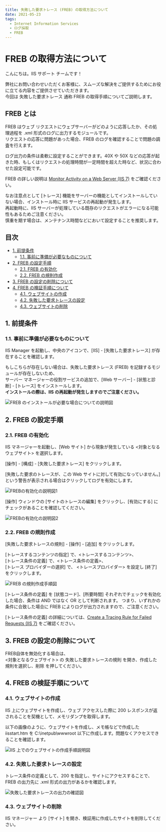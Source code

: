 ```yaml
---
title: 失敗した要求トレース (FREB) の取得方法について
date: 2021-05-23
tags: 
  - Internet Information Services
  - ログ採取
  - FREB
---
```


# FREB の取得方法について <!-- omit in toc -->

こんにちは。IIS サポート チームです！  

弊社にお問い合わせいただくお客様に、スムーズな解決をご提供するためにお役に立てる内容をご提供させていただきます。  
今回は 失敗した要求トレース 通称 FREB の取得手順についてご説明します。

## FREB とは <!-- omit in toc -->

FREB はウェブ リクエストにウェブサーバーがどのように応答したか、その処理過程を .xml 形式のログに出力するモジュールです。  
リクエストの応答に問題があった場合、FREB のログを確認することで問題の調査を行えます。  

ログ出力の条件は柔軟に設定することができます。40X や 50X などの応答が起きた時、もしくはリクエストの処理時間が一定時間を超えた時など、状況に合わせた設定可能です。

FREB の詳しい説明は [Monitor Activity on a Web Server (IIS 7)](https://docs.microsoft.com/en-us/previous-versions/windows/it-pro/windows-server-2008-r2-and-2008/cc730608(v=ws.10)#failed-request-tracing-rules) をご確認ください。

なお注意点として [トレース] 機能をサーバーの機能としてインストールしていない場合、インストール時に IIS サービスの再起動が発生します。  
再起動時に、IIS サーバーが処理している既存のリクエストがエラーになる可能性もあるためご注意ください。  
慎重を期す場合は、メンテナンス時間などにおいて設定することを推奨します。  

## 目次 <!-- omit in toc -->

- [1. 前提条件](#1-%E5%89%8D%E6%8F%90%E6%9D%A1%E4%BB%B6)
  - [1.1. 事前に準備が必要なものについて](#11-%E4%BA%8B%E5%89%8D%E3%81%AB%E6%BA%96%E5%82%99%E3%81%8C%E5%BF%85%E8%A6%81%E3%81%AA%E3%82%82%E3%81%AE%E3%81%AB%E3%81%A4%E3%81%84%E3%81%A6)
- [2. FREB の設定手順](#2-FREB-%E3%81%AE%E8%A8%AD%E5%AE%9A%E6%89%8B%E9%A0%86)
  - [2.1. FREB の有効化](#21-FREB-%E3%81%AE%E6%9C%89%E5%8A%B9%E5%8C%96)
  - [2.2. FREB の規則作成](#22-FREB-%E3%81%AE%E8%A6%8F%E5%89%87%E4%BD%9C%E6%88%90)
- [3. FREB の設定の削除について](#3-FREB-%E3%81%AE%E8%A8%AD%E5%AE%9A%E3%81%AE%E5%89%8A%E9%99%A4%E3%81%AB%E3%81%A4%E3%81%84%E3%81%A6)
- [4. FREB の検証手順について](#4-FREB-%E3%81%AE%E6%A4%9C%E8%A8%BC%E6%89%8B%E9%A0%86%E3%81%AB%E3%81%A4%E3%81%84%E3%81%A6)
  - [4.1. ウェブサイトの作成](#41-%E3%82%A6%E3%82%A7%E3%83%96%E3%82%B5%E3%82%A4%E3%83%88%E3%81%AE%E4%BD%9C%E6%88%90)
  - [4.2. 失敗した要求トレースの設定](#42-%E5%A4%B1%E6%95%97%E3%81%97%E3%81%9F%E8%A6%81%E6%B1%82%E3%83%88%E3%83%AC%E3%83%BC%E3%82%B9%E3%81%AE%E8%A8%AD%E5%AE%9A)
  - [4.3. ウェブサイトの削除](#43-%E3%82%A6%E3%82%A7%E3%83%96%E3%82%B5%E3%82%A4%E3%83%88%E3%81%AE%E5%89%8A%E9%99%A4)

## 1. 前提条件

### 1.1. 事前に準備が必要なものについて

IIS Manager を起動し、中央のアイコンで、[IIS] - [失敗した要求トレース] が存在することを確認します。

もしこちらが存在しない場合は、失敗した要求トレース (FREB) を記録するモジュールが存在しないため、  
サーバー マネージャーの役割サービスの追加で、[Web サーバー] - [状態と診断] - [トレース] をインストールします。  
**インストールの際は、IIS の再起動が発生しますのでご注意ください。**

![FREB のインストールが必要な場合についての説明図](./freb/freb_2021-05-23-05-29-05.png)

## 2. FREB の設定手順

### 2.1. FREB の有効化

IIS マネージャーを起動し、[Web サイト] から現象が発生している <対象となるウェブサイト> を選択します。  

[操作] - [構成] - [失敗した要求トレース] をクリックします。  

[失敗した要求のトレースが、この Web サイトに対して有効になっていません。] という警告が表示される場合はクリックしてログを有効にします。

![FREBの有効化の説明図1](./freb/freb_2021-05-23-22-37-02.png)

[操作] ウィンドウの [サイトのトレースの編集] をクリックし、[有効にする] にチェックがあることを確認してください。

![FREBの有効化の説明図2](./freb/freb_2021-05-18-02-00-38.png)

### 2.2. FREB の規則作成

[失敗した要求トレースの規則] - [操作] - [追加] をクリックします。

[トレースするコンテンツの指定] で、<トレースするコンテンツ>、  
[トレース条件の定義] で、<トレース条件の定義>、  
[トレース プロバイダーの選択] で、 <トレースプロバイダー> を設定し [終了] をクリックします。

![FREB の規則作成手順図](./freb/freb_2021-05-20-01-17-01.png)

[トレース条件の定義] を [状態コード]、[所要時間] それぞれでチェックを有効化した場合、条件は AND ではなく OR として判断されます。
つまり、いずれかの条件に合致した場合に FREB によりログが出力されますので、ご注意ください。

[トレース条件の定義] の詳細については、[Create a Tracing Rule for Failed Requests (IIS 7)](https://docs.microsoft.com/en-us/previous-versions/windows/it-pro/windows-server-2008-r2-and-2008/cc725948(v=ws.10)) をご確認ください。

## 3. FREB の設定の削除について

FREB自体を無効化する場合は、  
<対象となるウェブサイト> の 失敗した要求トレースの規則 を開き、作成した規則を選択し、削除 を押してください。

## 4. FREB の検証手順について

### 4.1. ウェブサイトの作成

IIS 上にウェブサイトを作成し、ウェブ アクセスした際に 200 レスポンスが返されることを契機として、メモリダンプを取得します。

以下の画像のように、ウェブサイトを作成し、メモ帳などで作成した iisstart.htm を C:\inetpub\wwwroot 以下に作成します。問題なくアクセスできることを確認します。

![IIS 上でのウェブサイトの作成手順説明図](./freb/freb_2021-05-20-00-02-46.png)

### 4.2. 失敗した要求トレースの設定

トレース条件の定義として、200 を指定し、サイトにアクセスすることで、FREB の出力先に .xml 形式の出力があるかを確認します。

![失敗した要求トレースの出力の確認図](./freb/freb_2021-05-20-00-00-59.png)

### 4.3. ウェブサイトの削除

IIS マネージャー より [サイト] を開き、検証用に作成したサイトを削除してください。

<!-- 
## 4. FREB の FAQ について

こちらは [失敗した要求トレース (FREB) でよくいただくご質問について](https://jpdsi.github.io/blog/web-apps/freb-faq/) をご確認ください。

以上の Q&A を確認したもののご不明点が解決しない場合は、私共サポートまでお問い合わせいただけますと大変幸いです。
-->
